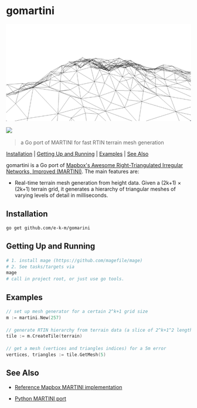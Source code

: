 # gomartini

![](./teaser.gif)

![](https://github.com/e-k-m/gomartini/workflows/main/badge.svg)

> a Go port of MARTINI for fast RTIN terrain mesh generation

[Installation](#installation) | [Getting Up and Running](#getting-up-and-running) | [Examples](#examples) | [See Also](#see-also)

gomartini is a Go port of [Mapbox's Awesome Right-Triangulated Irregular Networks, Improved (MARTINI)](https://github.com/mapbox/martini). The main features are:

- Real-time terrain mesh generation from height data. Given a (2k+1) × (2k+1) terrain grid, it generates a hierarchy of triangular meshes of varying levels of detail in milliseconds.


## Installation

```bash
go get github.com/e-k-m/gomarini
```

## Getting Up and Running

```bash
# 1. install mage (https://github.com/magefile/mage)
# 2. See tasks/targets via
mage
# call in project root, or just use go tools.
```

## Examples

```go
// set up mesh generator for a certain 2^k+1 grid size
m := martini.New(257)

// generate RTIN hierarchy from terrain data (a slice of 2^k+1^2 length)
tile := m.CreateTile(terrain)

// get a mesh (vertices and triangles indices) for a 5m error
vertices, triangles := tile.GetMesh(5)
```

## See Also

- [Reference Mapbox MARTINI implementation](https://github.com/mapbox/martini)

- [Python MARTINI port](https://github.com/kylebarron/pymartini)